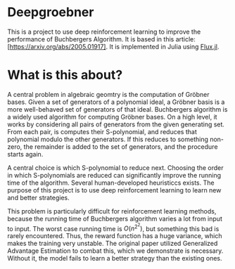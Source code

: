# Deepgroebner

<!--- [![Stable](https://img.shields.io/badge/docs-stable-blue.svg)](https://0708andreas.github.io/Deepgroebner.jl/stable)
[![Dev](https://img.shields.io/badge/docs-dev-blue.svg)](https://0708andreas.github.io/Deepgroebner.jl/dev)
[![Build Status](https://github.com/0708andreas/Deepgroebner.jl/workflows/CI/badge.svg)](https://github.com/0708andreas/Deepgroebner.jl/actions) --->

This is a project to use deep reinforcement learning to improve the performance of Buchbergers Algorithm. It is based in this article: [https://arxiv.org/abs/2005.01917]. It is implemented in Julia using [Flux.jl](https://arxiv.org/abs/1811.01457).

# What is this about?
A central problem in algebraic geomtry is the computation of Gröbner bases. Given a set of generators of a polynomial ideal, a Gröbner basis is a more well-behaved set of generators of that ideal. Buchbergers algorithm is a widely used algorithm for computing Gröbner bases. On a high level, it works by considering all pairs of generators from the given generating set. From each pair, is computes their S-polynomial, and reduces that polynomial modulo the other generators. If this reduces to something non-zero, the remainder is added to the set of generators, and the procedure starts again.

A central choice is which S-polynomial to reduce next. Choosing the order in which S-polynomials are reduced can significantly improve the running time of the algorithm. Several human-developed heuristiccs exists. The purpose of this project is to use deep reinforcement learning to learn new and better strategies.

This problem is particularly difficult for reinforcement learning methods, because the running time of Buchbergers algorithm varies a lot from input to input. The worst case running time is $O(n^2^2)$, but something this bad is rarely encountered. Thus, the reward function has a huge variance, which makes the training very unstable. The original paper utilized Generalized Advantage Estimation to combat this, which we demonstrate is necessary. Without it, the model fails to learn a better strategy than the existing ones.
